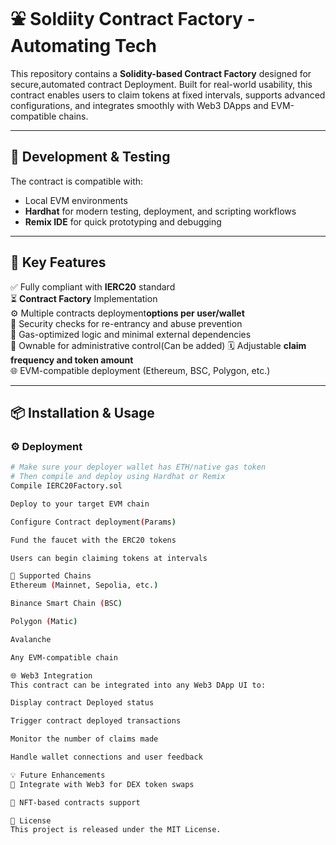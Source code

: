 # ⛲ Soldiity Contract Factory - Automating Tech

This repository contains a **Solidity-based Contract Factory** designed for secure,automated contract Deployment. Built for real-world usability, this contract enables users to claim tokens at fixed intervals, supports advanced configurations, and integrates smoothly with Web3 DApps and EVM-compatible chains.

---

## 🔧 Development & Testing

The contract is compatible with:

- Local EVM environments
- **Hardhat** for modern testing, deployment, and scripting workflows
- **Remix IDE** for quick prototyping and debugging

---

## 🚀 Key Features

✅ Fully compliant with **IERC20** standard  
⏳ **Contract Factory** Implementation  
⚙️ Multiple contracts deployment**options per user/wallet**  
🔐 Security checks for re-entrancy and abuse prevention  
🧠 Gas-optimized logic and minimal external dependencies  
👑 Ownable for administrative control(Can be added)
🗓️ Adjustable **claim frequency and token amount**  
🌐 EVM-compatible deployment (Ethereum, BSC, Polygon, etc.)

---

## 📦 Installation & Usage

### ⚙️ Deployment

```bash
# Make sure your deployer wallet has ETH/native gas token
# Then compile and deploy using Hardhat or Remix
Compile IERC20Factory.sol

Deploy to your target EVM chain

Configure Contract deployment(Params)

Fund the faucet with the ERC20 tokens

Users can begin claiming tokens at intervals

📌 Supported Chains
Ethereum (Mainnet, Sepolia, etc.)

Binance Smart Chain (BSC)

Polygon (Matic)

Avalanche

Any EVM-compatible chain

🌐 Web3 Integration
This contract can be integrated into any Web3 DApp UI to:

Display contract Deployed status

Trigger contract deployed transactions

Monitor the number of claims made

Handle wallet connections and user feedback

💡 Future Enhancements
🔁 Integrate with Web3 for DEX token swaps

🎁 NFT-based contracts support

📝 License
This project is released under the MIT License.

